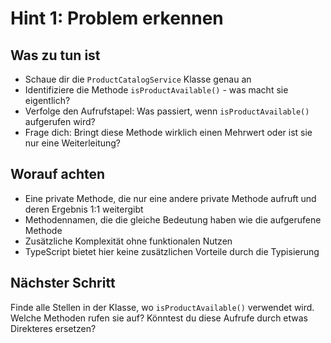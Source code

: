 # Hint 1: Problem erkennen

## Was zu tun ist
- Schaue dir die `ProductCatalogService` Klasse genau an
- Identifiziere die Methode `isProductAvailable()` - was macht sie eigentlich?
- Verfolge den Aufrufstapel: Was passiert, wenn `isProductAvailable()` aufgerufen wird?
- Frage dich: Bringt diese Methode wirklich einen Mehrwert oder ist sie nur eine Weiterleitung?

## Worauf achten
- Eine private Methode, die nur eine andere private Methode aufruft und deren Ergebnis 1:1 weitergibt
- Methodennamen, die die gleiche Bedeutung haben wie die aufgerufene Methode
- Zusätzliche Komplexität ohne funktionalen Nutzen
- TypeScript bietet hier keine zusätzlichen Vorteile durch die Typisierung

## Nächster Schritt
Finde alle Stellen in der Klasse, wo `isProductAvailable()` verwendet wird. Welche Methoden rufen sie auf? Könntest du diese Aufrufe durch etwas Direkteres ersetzen?